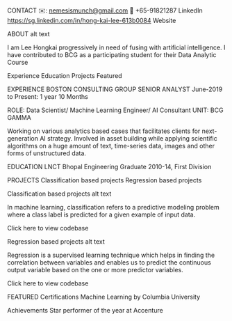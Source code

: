 CONTACT
✉️: nemesismunch@gmail.com    📲 +65-91821287       LinkedIn  https://sg.linkedin.com/in/hong-kai-lee-613b0084     Website

ABOUT
alt text

I am Lee Hongkai progressively in need of fusing with artificial intelligence. I have contributed to BCG as a participating student for their Data Analytic Course

Experience
Education
Projects
Featured

EXPERIENCE
BOSTON CONSULTING GROUP
SENIOR ANALYST
June-2019 to Present: 1 year 10 Months

ROLE: Data Scientist/ Machine Learning Engineer/ AI Consultant UNIT: BCG GAMMA

Working on various analytics based cases that facilitates clients for next-generation AI strategy. Involved in asset building while applying scientific algorithms on a huge amount of text, time-series data, images and other forms of unstructured data.

EDUCATION
LNCT Bhopal
Engineering Graduate 2010-14, First Division

PROJECTS
Classification based projects
Regression based projects

Classification based projects
alt text

In machine learning, classification refers to a predictive modeling problem where a class label is predicted for a given example of input data.

Click here to view codebase

Regression based projects
alt text

Regression is a supervised learning technique which helps in finding the correlation between variables and enables us to predict the continuous output variable based on the one or more predictor variables.

Click here to view codebase

FEATURED
Certifications
Machine Learning by Columbia University

Achievements
Star performer of the year at Accenture
